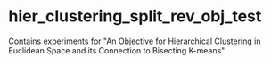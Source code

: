 # hier_clustering_split_rev_obj_test
Contains experiments for "An Objective for Hierarchical Clustering in Euclidean Space and its Connection to Bisecting K-means"
